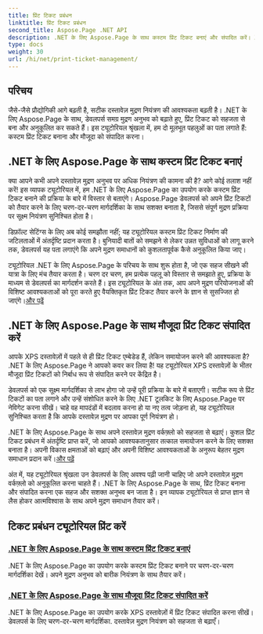 ```yaml
---
title: प्रिंट टिकट प्रबंधन
linktitle: प्रिंट टिकट प्रबंधन
second_title: Aspose.Page .NET API
description: .NET के लिए Aspose.Page के साथ कस्टम प्रिंट टिकट बनाएं और संपादित करें। XPS दस्तावेज़ों में सूक्ष्म नियंत्रण के साथ अपने मुद्रण अनुभव को सहजता से अनुकूलित करें।
type: docs
weight: 30
url: /hi/net/print-ticket-management/
---
```


## परिचय

जैसे-जैसे प्रौद्योगिकी आगे बढ़ती है, सटीक दस्तावेज़ मुद्रण नियंत्रण की आवश्यकता बढ़ती है। .NET के लिए Aspose.Page के साथ, डेवलपर्स समग्र मुद्रण अनुभव को बढ़ाते हुए, प्रिंट टिकट को सहजता से बना और अनुकूलित कर सकते हैं। इस ट्यूटोरियल श्रृंखला में, हम दो मूलभूत पहलुओं का पता लगाते हैं: कस्टम प्रिंट टिकट बनाना और मौजूदा को संपादित करना।

## .NET के लिए Aspose.Page के साथ कस्टम प्रिंट टिकट बनाएं

क्या आपने कभी अपने दस्तावेज़ मुद्रण अनुभव पर अधिक नियंत्रण की कामना की है? आगे कोई तलाश नहीं करें! इस व्यापक ट्यूटोरियल में, हम .NET के लिए Aspose.Page का उपयोग करके कस्टम प्रिंट टिकट बनाने की प्रक्रिया के बारे में विस्तार से बताएंगे। Aspose.Page डेवलपर्स को अपने प्रिंट टिकटों को तैयार करने के लिए चरण-दर-चरण मार्गदर्शिका के साथ सशक्त बनाता है, जिससे संपूर्ण मुद्रण प्रक्रिया पर सूक्ष्म नियंत्रण सुनिश्चित होता है।

डिफ़ॉल्ट सेटिंग्स के लिए अब कोई समझौता नहीं; यह ट्यूटोरियल कस्टम प्रिंट टिकट निर्माण की जटिलताओं में अंतर्दृष्टि प्रदान करता है। बुनियादी बातों को समझने से लेकर उन्नत सुविधाओं को लागू करने तक, डेवलपर्स यह पता लगाएंगे कि अपने मुद्रण समाधानों को कुशलतापूर्वक कैसे अनुकूलित किया जाए।

ट्यूटोरियल .NET के लिए Aspose.Page के परिचय के साथ शुरू होता है, जो एक सहज सीखने की यात्रा के लिए मंच तैयार करता है। चरण दर चरण, हम प्रत्येक पहलू को विस्तार से समझाते हुए, प्रक्रिया के माध्यम से डेवलपर्स का मार्गदर्शन करते हैं। इस ट्यूटोरियल के अंत तक, आप अपने मुद्रण परियोजनाओं की विशिष्ट आवश्यकताओं को पूरा करते हुए वैयक्तिकृत प्रिंट टिकट तैयार करने के ज्ञान से सुसज्जित हो जाएंगे।[और पढ़ें](./create-custom-print-ticket/)

## .NET के लिए Aspose.Page के साथ मौजूदा प्रिंट टिकट संपादित करें

आपके XPS दस्तावेज़ों में पहले से ही प्रिंट टिकट एम्बेडेड हैं, लेकिन समायोजन करने की आवश्यकता है? .NET के लिए Aspose.Page ने आपको कवर कर लिया है! यह ट्यूटोरियल XPS दस्तावेज़ों के भीतर मौजूदा प्रिंट टिकटों को निर्बाध रूप से संपादित करने पर केंद्रित है।

डेवलपर्स को एक सूक्ष्म मार्गदर्शिका से लाभ होगा जो उन्हें पूरी प्रक्रिया के बारे में बताएगी। सटीक रूप से प्रिंट टिकटों का पता लगाने और उन्हें संशोधित करने के लिए .NET टूलकिट के लिए Aspose.Page पर नेविगेट करना सीखें। चाहे वह मापदंडों में बदलाव करना हो या नए तत्व जोड़ना हो, यह ट्यूटोरियल सुनिश्चित करता है कि आपके दस्तावेज़ मुद्रण पर आपका पूर्ण नियंत्रण हो।

.NET के लिए Aspose.Page के साथ अपने दस्तावेज़ मुद्रण वर्कफ़्लो को सहजता से बढ़ाएं। कुशल प्रिंट टिकट प्रबंधन में अंतर्दृष्टि प्राप्त करें, जो आपको आवश्यकतानुसार तत्काल समायोजन करने के लिए सशक्त बनाता है। अपनी विकास क्षमताओं को बढ़ाएं और अपनी विशिष्ट आवश्यकताओं के अनुरूप बेहतर मुद्रण समाधान प्रदान करें।[और पढ़ें](./print-ticket-management/aspose.page/)

अंत में, यह ट्यूटोरियल श्रृंखला उन डेवलपर्स के लिए अवश्य पढ़ी जानी चाहिए जो अपने दस्तावेज़ मुद्रण वर्कफ़्लो को अनुकूलित करना चाहते हैं। .NET के लिए Aspose.Page के साथ, प्रिंट टिकट बनाना और संपादित करना एक सहज और सशक्त अनुभव बन जाता है। इन व्यापक ट्यूटोरियल से प्राप्त ज्ञान से लैस होकर आत्मविश्वास के साथ अपने मुद्रण समाधान तैयार करें।
## टिकट प्रबंधन ट्यूटोरियल प्रिंट करें
### [.NET के लिए Aspose.Page के साथ कस्टम प्रिंट टिकट बनाएं](./create-custom-print-ticket/)
.NET के लिए Aspose.Page का उपयोग करके कस्टम प्रिंट टिकट बनाने पर चरण-दर-चरण मार्गदर्शिका देखें। अपने मुद्रण अनुभव को बारीक नियंत्रण के साथ तैयार करें।
### [.NET के लिए Aspose.Page के साथ मौजूदा प्रिंट टिकट संपादित करें](./print-ticket-management/aspose.page/)
.NET के लिए Aspose.Page का उपयोग करके XPS दस्तावेज़ों में प्रिंट टिकट संपादित करना सीखें। डेवलपर्स के लिए चरण-दर-चरण मार्गदर्शिका. दस्तावेज़ मुद्रण नियंत्रण को सहजता से बढ़ाएँ।